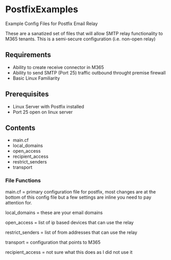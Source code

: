 # PostfixExamples
Example Config Files for Postfix Email Relay

These are a sanatized set of files that will allow SMTP relay functionality to M365 tenants.  This is a semi-secure configuration (i.e. non-open relay)

## Requirements
- Ability to create receive connector in M365
- Ability to send SMTP (Port 25) traffic outbound throught premise firewall
- Basic Linux Familiarity

## Prerequisites
- Linux Server with Postfix installed
- Port 25 open on linux server

## Contents
- main.cf
- local_domains
- open_access
- recipient_access
- restrict_senders
- transport

### File Functions
main.cf = primary configuration file for postfix, most changes are at the bottom of this config file but a few settings are inline you need to pay attention for.

local_domains = these are your email domains

open_access = list of ip based devices that can use the relay

restrict_senders = list of from addresses that can use the relay

transport = configuration that points to M365

recipient_access = not sure what this does as I did not use it
